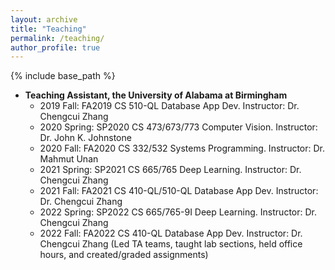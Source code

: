 ```yaml
---
layout: archive
title: "Teaching"
permalink: /teaching/
author_profile: true
---
```


{% include base_path %}

* **Teaching Assistant, the University of Alabama at Birmingham**
  * 2019 Fall: FA2019 CS 510-QL Database App Dev. Instructor: Dr. Chengcui Zhang
  * 2020 Spring: SP2020 CS 473/673/773 Computer Vision. Instructor: Dr. John K. Johnstone
  * 2020 Fall: FA2020 CS 332/532 Systems Programming. Instructor: Dr. Mahmut Unan
  * 2021 Spring:  SP2021 CS 665/765 Deep Learning. Instructor: Dr. Chengcui Zhang
  * 2021 Fall: FA2021 CS 410-QL/510-QL Database App Dev. Instructor: Dr. Chengcui Zhang
  * 2022 Spring:  SP2022 CS 665/765-9I Deep Learning. Instructor: Dr. Chengcui Zhang
  * 2022 Fall: FA2022 CS 410-QL Database App Dev. Instructor: Dr. Chengcui Zhang
  (Led TA teams, taught lab sections, held office hours, and created/graded assignments)
